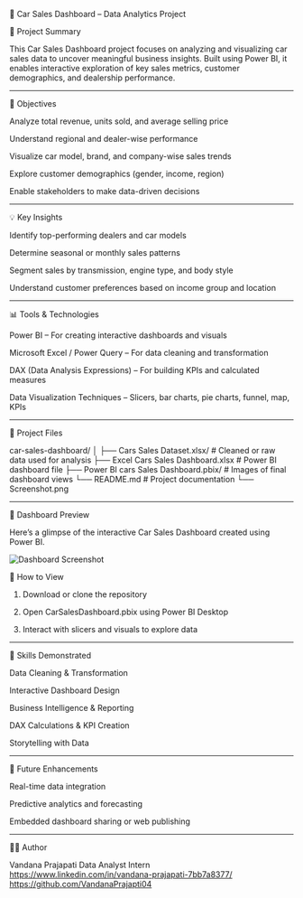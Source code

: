 🚗 Car Sales Dashboard – Data Analytics Project

📌 Project Summary

This Car Sales Dashboard project focuses on analyzing and visualizing car sales data to uncover meaningful business insights. Built using Power BI, it enables interactive exploration of key sales metrics, customer demographics, and dealership performance.


---

🎯 Objectives

Analyze total revenue, units sold, and average selling price

Understand regional and dealer-wise performance

Visualize car model, brand, and company-wise sales trends

Explore customer demographics (gender, income, region)

Enable stakeholders to make data-driven decisions



---

💡 Key Insights

Identify top-performing dealers and car models

Determine seasonal or monthly sales patterns

Segment sales by transmission, engine type, and body style

Understand customer preferences based on income group and location



---

📊 Tools & Technologies

Power BI – For creating interactive dashboards and visuals

Microsoft Excel / Power Query – For data cleaning and transformation

DAX (Data Analysis Expressions) – For building KPIs and calculated measures

Data Visualization Techniques – Slicers, bar charts, pie charts, funnel, map, KPIs



---

📂 Project Files

car-sales-dashboard/
│
├── Cars Sales Dataset.xlsx/               # Cleaned or raw data used for analysis
├── Excel Cars Sales Dashboard.xlsx # Power BI dashboard file
├── Power BI cars Sales Dashboard.pbix/           # Images of final dashboard views
└── README.md              # Project documentation
└── Screenshot.png


---

📸 Dashboard Preview


Here’s a glimpse of the interactive Car Sales Dashboard created using Power BI.

![Dashboard Screenshot](screenshots/dashboard.png)


🚀 How to View

1. Download or clone the repository


2. Open CarSalesDashboard.pbix using Power BI Desktop


3. Interact with slicers and visuals to explore data




---

🧠 Skills Demonstrated

Data Cleaning & Transformation

Interactive Dashboard Design

Business Intelligence & Reporting

DAX Calculations & KPI Creation

Storytelling with Data



---

🔮 Future Enhancements

Real-time data integration

Predictive analytics and forecasting

Embedded dashboard sharing or web publishing



---

👩‍💻 Author

Vandana Prajapati
Data Analyst Intern
https://www.linkedin.com/in/vandana-prajapati-7bb7a8377/ 
https://github.com/VandanaPrajapti04

